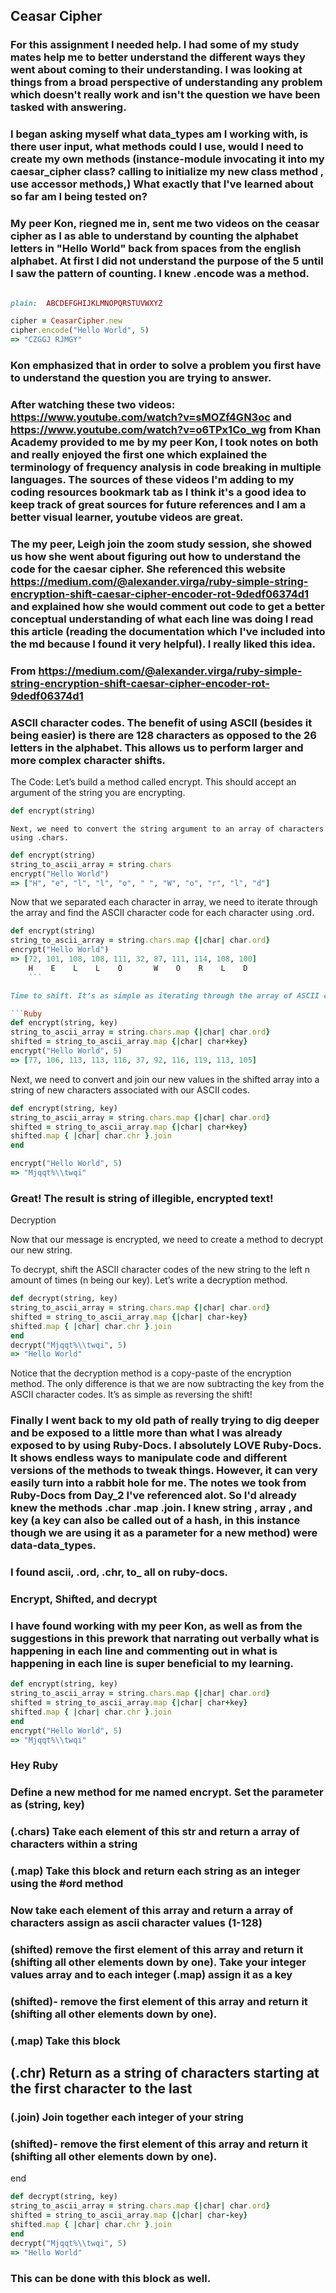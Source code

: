 ## Ceasar Cipher

### For this assignment I needed help. I had some of my study mates help me to better understand the different ways they went about coming to their understanding. I was looking at things from a broad perspective of understanding any problem which doesn't really work and isn't the question we have been tasked with answering.

### I began asking myself what data_types am I working with, is there user input, what methods could I use, would I need to create my own methods (instance-module invocating it into my caesar_cipher class? calling to initialize my new class method , use accessor methods,) What exactly that I've learned about so far am I being tested on?

### My peer Kon, riegned me in, sent me two videos on the ceasar cipher as I as able to understand by counting the alphabet letters in "Hello World" back from spaces from the english alphabet. At first I did not understand the purpose of the 5 until I saw the pattern of counting. I knew .encode was a method.

```Ruby

plain:  ABCDEFGHIJKLMNOPQRSTUVWXYZ

cipher = CeasarCipher.new
cipher.encode("Hello World", 5)
=> "CZGGJ RJMGY"
```


### Kon emphasized that in order to solve a problem you first have to understand the question you are trying to answer.

### After watching these two videos: https://www.youtube.com/watch?v=sMOZf4GN3oc  and https://www.youtube.com/watch?v=o6TPx1Co_wg from Khan Academy provided to me by my peer Kon, I took notes on both and really enjoyed the first one which explained the terminology of frequency analysis in code breaking in multiple languages. The sources of these videos I'm adding to my coding resources bookmark tab as I think it's a good idea to keep track of great sources for future references and I am a better visual learner, youtube videos are great.

### The my peer, Leigh join the zoom study session, she showed us how she went about figuring out how to understand the code for the caesar cipher. She referenced this website https://medium.com/@alexander.virga/ruby-simple-string-encryption-shift-caesar-cipher-encoder-rot-9dedf06374d1 and explained how she would comment out code to get a better conceptual understanding of what each line was doing I read this article (reading the documentation which I've included into the md because I found it very helpful). I really liked this idea.

### From https://medium.com/@alexander.virga/ruby-simple-string-encryption-shift-caesar-cipher-encoder-rot-9dedf06374d1


### ASCII character codes. The benefit of using ASCII (besides it being easier) is there are 128 characters as opposed to the 26 letters in the alphabet. This allows us to perform larger and more complex character shifts.

The Code: Let’s build a method called encrypt. This should accept an argument of the string you are encrypting.

```Ruby
def encrypt(string)
```
```Next, we need to convert the string argument to an array of characters using .chars.```
```Ruby
def encrypt(string)
string_to_ascii_array = string.chars
encrypt("Hello World")
=> ["H", "e", "l", "l", "o", " ", "W", "o", "r", "l", "d"]
```
Now that we separated each character in array, we need to iterate through the array and find the ASCII character code for each character using .ord.

```Ruby
def encrypt(string)
string_to_ascii_array = string.chars.map {|char| char.ord}
encrypt("Hello World")
=> [72, 101, 108, 108, 111, 32, 87, 111, 114, 108, 100]
    H    E    L    L    O       W    O    R    L    D
    ```

Time to shift. It’s as simple as iterating through the array of ASCII codes and adding adding our shifting value (which we will call our “key”).

```Ruby
def encrypt(string, key)
string_to_ascii_array = string.chars.map {|char| char.ord}
shifted = string_to_ascii_array.map {|char| char+key}
encrypt("Hello World", 5)
=> [77, 106, 113, 113, 116, 37, 92, 116, 119, 113, 105]
```

Next, we need to convert and join our new values in the shifted array into a string of new characters associated with our ASCII codes.

```Ruby
def encrypt(string, key)
string_to_ascii_array = string.chars.map {|char| char.ord}
shifted = string_to_ascii_array.map {|char| char+key}
shifted.map { |char| char.chr }.join
end

encrypt("Hello World", 5)
=> "Mjqqt%\\twqi"
```
### Great! The result is string of illegible, encrypted text!

Decryption

Now that our message is encrypted, we need to create a method to decrypt our new string.

To decrypt, shift the ASCII character codes of the new string to the left n amount of times (n being our key). Let’s write a decryption method.

```Ruby
def decrypt(string, key)
string_to_ascii_array = string.chars.map {|char| char.ord}
shifted = string_to_ascii_array.map {|char| char-key}
shifted.map { |char| char.chr }.join
end
decrypt("Mjqqt%\\twqi", 5)
=> "Hello World"
```
Notice that the decryption method is a copy-paste of the encryption method. The only difference is that we are now subtracting the key from the ASCII character codes. It’s as simple as reversing the shift!


### Finally I went back to my old path of really trying to dig deeper and be exposed to a little more than what I was already exposed to by using Ruby-Docs. I absolutely LOVE Ruby-Docs. It shows endless ways to manipulate code and different versions of the methods to tweak things. However, it can very easily turn into a rabbit hole for me. The notes we took from Ruby-Docs from Day_2 I've referenced alot. So I'd already knew the methods .char .map .join. I knew string , array , and key (a key can also be called out of a hash, in this instance though we are using it as a parameter for a new method) were data-data_types.

### I found ascii, .ord, .chr, to_ all on ruby-docs.

### Encrypt, Shifted, and decrypt

### I have found working with my peer Kon, as well as from the suggestions in this prework that narrating out verbally what is happening in each line and  commenting out in what is happening in each line is super beneficial to my learning.

```Ruby
def encrypt(string, key)
string_to_ascii_array = string.chars.map {|char| char.ord}
shifted = string_to_ascii_array.map {|char| char+key}
shifted.map { |char| char.chr }.join
end
encrypt("Hello World", 5)
=> "Mjqqt%\\twqi"
```
### Hey Ruby

### Define a new method for me named encrypt. Set the parameter as (string, key)

### (.chars) Take each element of this str and return a array of characters within a string

### (.map) Take this block and return each string as an integer using the #ord method

### Now take each element of this array and return a array of characters assign as ascii character values (1-128)

### (shifted) remove the first element of this array and return it (shifting all other elements down by one). Take your integer values array and to each integer (.map) assign it as a key

### (shifted)- remove the first element of this array and return it (shifting all other elements down by one).

### (.map) Take this block

## (.chr) Return as a string of characters starting at the first character to the last

### (.join) Join together each integer of your string

### (shifted)- remove the first element of this array and return it (shifting all other elements down by one).

end


```Ruby
def decrypt(string, key)
string_to_ascii_array = string.chars.map {|char| char.ord}
shifted = string_to_ascii_array.map {|char| char-key}
shifted.map { |char| char.chr }.join
end
decrypt("Mjqqt%\\twqi", 5)
=> "Hello World"
```

### This can be done with this block as well.
